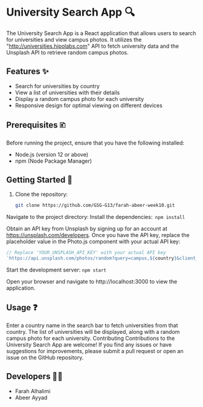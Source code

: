 
# University Search App 🔍

The University Search App is a React application that allows users to search for universities and view campus photos. It utilizes the "http://universities.hipolabs.com" API to fetch university data and the Unsplash API to retrieve random campus photos.

## Features ✨

- Search for universities by country
- View a list of universities with their details
- Display a random campus photo for each university
- Responsive design for optimal viewing on different devices

## Prerequisites 🗈

Before running the project, ensure that you have the following installed:

- Node.js (version 12 or above)
- npm (Node Package Manager)

## Getting Started 🚀

1. Clone the repository:

   ```bash
   git clone https://github.com/GSG-G13/farah-abeer-week10.git
Navigate to the project directory:
Install the dependencies:``` npm install```


Obtain an API key from Unsplash by signing up for an account at https://unsplash.com/developers. Once you have the API key, replace the placeholder value in the Photo.js component with your actual API key:

``` javascript
// Replace 'YOUR_UNSPLASH_API_KEY' with your actual API key
`https://api.unsplash.com/photos/random?query=campus,${country}&client_id=YOUR_UNSPLASH_API_KEY`

```

Start the development server: ``` npm start ```

Open your browser and navigate to http://localhost:3000  to view the application.

## Usage ❓
Enter a country name in the search bar to fetch universities from that country.
The list of universities will be displayed, along with a random campus photo for each university.
Contributing
Contributions to the University Search App are welcome! If you find any issues or have suggestions for improvements, please submit a pull request or open an issue on the GitHub repository.

## Developers 👩‍💻
- Farah Alhalimi
- Abeer Ayyad